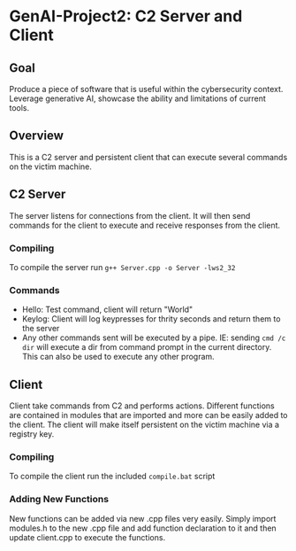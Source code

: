 # GenAI-Project2: C2 Server and Client
## Goal
Produce a piece of software that is useful within the cybersecurity context. Leverage generative AI, showcase the ability and limitations of current tools.

## Overview 
This is a C2 server and persistent client that can execute several commands on the victim machine.

## C2 Server
The server listens for connections from the client. It will then send commands for the client to execute and receive responses from the client. 

### Compiling
To compile the server run `g++ Server.cpp -o Server -lws2_32`

### Commands
- Hello: Test command, client will return "World"
- Keylog: Client will log keypresses for thrity seconds and return them to the server
- Any other commands sent will be executed by a pipe. IE: sending `cmd /c dir` will execute a dir from command prompt in the current directory. This can also be used to execute any other program. 

## Client
Client take commands from C2 and performs actions. Different functions are contained in modules that are imported and more can be easily added to the client. The client will make itself persistent on the 
victim machine via a registry key.

### Compiling
To compile the client run the included `compile.bat` script

### Adding New Functions
New functions can be added via new .cpp files very easily. Simply import modules.h to the new .cpp file and add function declaration to it and then update client.cpp
to execute the functions.
